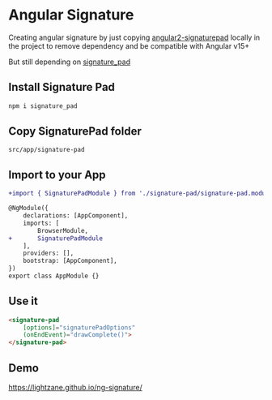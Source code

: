 # Angular Signature

Creating angular signature by just copying [angular2-signaturepad](https://www.npmjs.com/package/angular2-signaturepad) locally in the project to remove dependency and be compatible with Angular v15+

But still depending on [signature_pad](https://www.npmjs.com/package/signature_pad)

## Install Signature Pad

```bash
npm i signature_pad
```

## Copy SignaturePad folder

`src/app/signature-pad`

## Import to your App

```diff
+import { SignaturePadModule } from './signature-pad/signature-pad.module';

@NgModule({
    declarations: [AppComponent],
    imports: [
        BrowserModule,
+       SignaturePadModule
    ],
    providers: [],
    bootstrap: [AppComponent],
})
export class AppModule {}
```

## Use it

```html
<signature-pad
    [options]="signaturePadOptions"
    (onEndEvent)="drawComplete()">
</signature-pad>
```

## Demo

https://lightzane.github.io/ng-signature/
